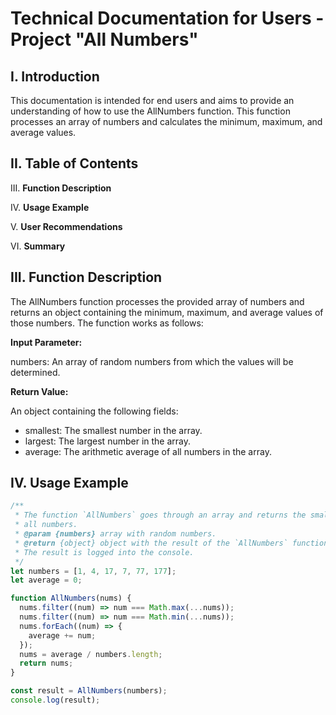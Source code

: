 # Technical Documentation for Users - Project "All Numbers"

## I. Introduction

This documentation is intended for end users and aims to provide an understanding of how to use the AllNumbers function. This function processes an array of numbers and calculates the minimum, maximum, and average values.

## II. Table of Contents

III. **Function Description**

IV. **Usage Example**

V. **User Recommendations**

VI. **Summary**

## III. Function Description

The AllNumbers function processes the provided array of numbers and returns an object containing the minimum, maximum, and average values of those numbers. The function works as follows:

**Input Parameter:**

numbers: An array of random numbers from which the values will be determined.

**Return Value:**

An object containing the following fields:
- smallest: The smallest number in the array.
- largest: The largest number in the array.
- average: The arithmetic average of all numbers in the array.

## IV. Usage Example

```javascript
/**
 * The function `AllNumbers` goes through an array and returns the smallest, highest, and average of
 * all numbers.
 * @param {numbers} array with random numbers.
 * @return {object} object with the result of the `AllNumbers` function.
 * The result is logged into the console.
 */
let numbers = [1, 4, 17, 7, 77, 177];
let average = 0;

function AllNumbers(nums) {
  nums.filter((num) => num === Math.max(...nums));
  nums.filter((num) => num === Math.min(...nums));
  nums.forEach((num) => {
    average += num;
  });
  nums = average / numbers.length;
  return nums;
}

const result = AllNumbers(numbers);
console.log(result);
